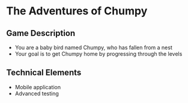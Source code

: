 # The Adventures of Chumpy

## Game Description
- You are a baby bird named Chumpy, who has fallen from a nest
- Your goal is to get Chumpy home by progressing through the levels

## Technical Elements
- Mobile application
- Advanced testing
